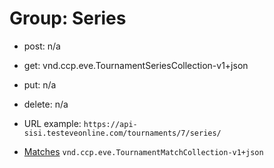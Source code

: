 # Group: Series

* post: n/a  
* get: vnd.ccp.eve.TournamentSeriesCollection-v1+json  
* put: n/a  
* delete: n/a  

* URL example: `https://api-sisi.testeveonline.com/tournaments/7/series/` 


* [Matches](tournaments/7/series/matches/TournamentMatchCollection.md) `vnd.ccp.eve.TournamentMatchCollection-v1+json`

